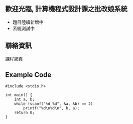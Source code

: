## 歡迎光臨, 計算機程式設計課之批改娘系統 ##

* 題目陸續新增中
* 系統測試中

##  聯絡資訊 ##

[課程網頁](https://sites.google.com/site/ntucsiec2015/)

## Example Code ##

```
#include <stdio.h>

int main() {
	int a, b;
	while (scanf("%d %d", &a, &b) == 2)
		printf("%d\n%d\n", b, a);
	return 0;
}
```